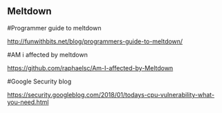 ## Meltdown

#Programmer guide to meltdown

http://funwithbits.net/blog/programmers-guide-to-meltdown/

#AM i affected by meltdown

https://github.com/raphaelsc/Am-I-affected-by-Meltdown

#Google Security blog

https://security.googleblog.com/2018/01/todays-cpu-vulnerability-what-you-need.html

